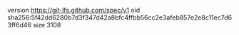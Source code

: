 version https://git-lfs.github.com/spec/v1
oid sha256:5f42dd6280b7d3f347d42a8bfc4ffbb56cc2e3afeb857e2e8c11ec7d63ff6d46
size 3108
